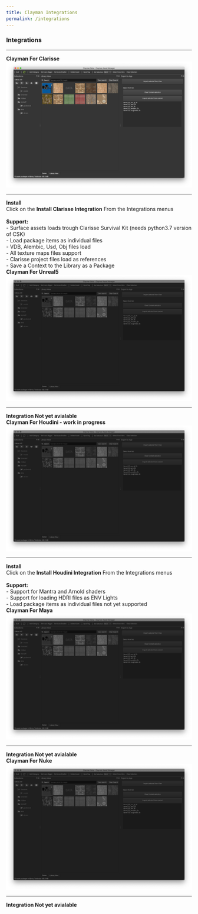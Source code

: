 ```yaml
---
title: Clayman Integrations
permalink: /integrations
---
```

### Integrations
<hr style="background-color:#424242;">

<div id="Integrations">
<div class="block column is-4" style="display:block; clear: both; float: left; position: relative;">
	<b>Clayman For Clarisse</b>
	<div class="img">
	<img src="/assets/media/clayman_in_app.png"> 
	</div><hr style="background-color:#424242;">

</div>
<div class="block column is-8" style="display:block; float: left; position: relative;">
	<b>Install</b><br>
	Click on the <b>Install Clarisse Integration</b> From the Integrations menus<br>
	<br>
	<b>Support:</b><br>
	- Surface assets loads trough Clarisse Survival Kit (needs python3.7 version of CSK)<br>
	- Load package items as individual files<br>
	- VDB, Alembic, Usd, Obj files load<br>
	- All texture maps files support<br>
	- Clarisse project files load as references<br>
	- Save a Context to the Library as a Package<br>


</div>
</div>

<div id="Integrations">
<div class="block column is-4" style="display:block; clear: both; float: left; position: relative;">
	<b>Clayman For Unreal5</b>
	<div class="img">
	<img src="/assets/media/clayman_inapp_wip.png"> 
	</div><hr style="background-color:#424242;">
</div>
<div class="block column is-8" style="display:block; float: left; position: relative;">
	<b>Integration Not yet avialable</b><br>
</div>
</div>

<div id="Integrations">
<div class="block column is-4" style="display:block; clear: both; float: left; position: relative;">
	<b>Clayman For Houdini - work in progress</b>
	<div class="img">
	<img src="/assets/media/clayman_inapp_wip.png"> 
	</div><hr style="background-color:#424242;">
</div>
<div class="block column is-8" style="display:block; float: left; position: relative;">
	<b>Install</b><br>
	Click on the <b>Install Houdini Integration</b> From the Integrations menus<br>
	<br>
	<b>Support:</b><br>
	- Support for Mantra and Arnold shaders<br>
	- Support for loading HDRI files as ENV Lights<br>
	- Load package items as individual files not yet supported<br>
</div>
</div>

<div id="Integrations">
<div class="block column is-4" style="display:block; clear: both; float: left; position: relative;">
	<b>Clayman For Maya</b>
	<div class="img">
	<img src="/assets/media/clayman_inapp_wip.png"> 
	</div><hr style="background-color:#424242;">

</div>
<div class="block column is-8" style="display:block; float: left; position: relative;">
	<b>Integration Not yet avialable</b><br>
</div>
</div>

<div id="Integrations">
<div class="block column is-4" style="display:block; clear: both; float: left; position: relative;">
	<b>Clayman For Nuke</b>
	<div class="img">
	<img src="/assets/media/clayman_inapp_wip.png"> 
	</div><hr style="background-color:#424242;">

</div>
<div class="block column is-8" style="display:block; float: left; position: relative;">
	<b>Integration Not yet avialable</b><br>
</div>
</div>

<!-- fixer --->
<div style="clear: both;"></div>

<!-- fixer --->


